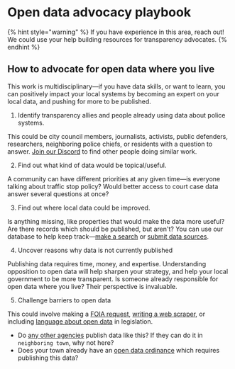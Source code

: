 # Open data advocacy playbook

{% hint style="warning" %}
If you have experience in this area, reach out! We could use your help building resources for transparency advocates.
{% endhint %}

## How to advocate for open data where you live

This work is multidisciplinary—if you have data skills, or want to learn, you can positively impact your local systems by becoming an expert on your local data, and pushing for more to be published.

1. Identify transparency allies and people already using data about police systems.

This could be city council members, journalists, activists, public defenders, researchers, neighboring police chiefs, or residents with a question to answer. [Join our Discord](https://discord.gg/wMqex8nKZJ) to find other people doing similar work.

2. Find out what kind of data would be topical/useful.&#x20;

A community can have different priorities at any given time—is everyone talking about traffic stop policy? Would better access to court case data answer several questions at once?

3. Find out where local data could be improved.

Is anything missing, like properties that would make the data more useful? Are there records which should be published, but aren't? You can use our database to help keep track—[make a search](../using-data/quick-search.md) or [submit data sources](submit-data-sources.md).

4. Uncover reasons why data is not currently published

Publishing data requires time, money, and expertise. Understanding opposition to open data will help sharpen your strategy, and help your local government to be more transparent. Is someone already responsible for open data where you live? Their perspective is invaluable.

5. Challenge barriers to open data

This could involve making a [FOIA request](foia.md), [writing a web scraper](web-scraping/), or including [language about open data](https://phila.legistar.com/LegislationDetail.aspx?ID=5007829\&GUID=33E8CA43-B311-4219-A5A5-BBE600D14D55\&Options=ID%7CText%7C) in legislation.

* Do [any other agencies](https://data-sources.pdap.io) publish data like this? If they can do it in `neighboring town`, why not here?
* Does your town already have an [open data ordinance](https://apps.pittsburghpa.gov/cis/ProposedPittsburghOpenDataOrdinance.pdf) which requires publishing this data?

